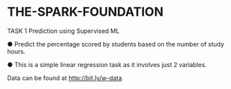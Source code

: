 # THE-SPARK-FOUNDATION 
TASK 1 Prediction using Supervised ML

● Predict the percentage scored by students based on the number of study hours.

● This is a simple linear regression task as it involves just 2 variables.

Data can be found at http://bit.ly/w-data
